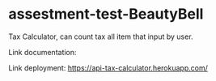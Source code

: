 # assestment-test-BeautyBell

Tax Calculator, can count tax all item that input by user.

Link documentation:

Link deployment: https://api-tax-calculator.herokuapp.com/
